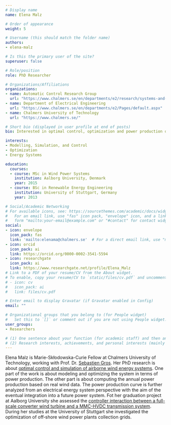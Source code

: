 ```yaml
---
# Display name
name: Elena Malz

# Order of appearance
weight: 5

# Username (this should match the folder name)
authors:
- elena-malz

# Is this the primary user of the site?
superuser: false

# Role/position
role: PhD Researcher

# Organizations/Affiliations
organizations:
- name: Automatic Control Research Group
  url: "https://www.chalmers.se/en/departments/e2/research/systems-and-control/Pages/Automatic-control.aspx"
- name: Department of Electrical Engineering
  url: "https://www.chalmers.se/en/departments/e2/Pages/default.aspx"
- name: Chalmers University of Technology
  url: "https://www.chalmers.se/"

# Short bio (displayed in user profile at end of posts)
bio: Interested in optimal control, optimization and power production of AWE systems.

interests:
- Modelling, Simulation, and Control
- Optimization
- Energy Systems

education:
  courses:
  - course: MSc in Wind Power Systems
    institution: Aalborg University, Denmark
    year: 2015
  - course: BSc in Renewable Energy Engineering
    institution: University of Stuttgart, Germany
    year: 2013

# Social/Academic Networking
# For available icons, see: https://sourcethemes.com/academic/docs/widgets/#icons
#   For an email link, use "fas" icon pack, "envelope" icon, and a link in the
#   form "mailto:your-email@example.com" or "#contact" for contact widget.
social:
- icon: envelope
  icon_pack: fas
  link: 'mailto:elenama@chalmers.se'  # For a direct email link, use "mailto:test@example.org".
- icon: orcid
  icon_pack: ai
  link: https://orcid.org/0000-0002-3541-5594
- icon: researchgate
  icon_pack: ai
  link: https://www.researchgate.net/profile/Elena_Malz
# Link to a PDF of your resume/CV from the About widget.
# To enable, copy your resume/CV to `static/files/cv.pdf` and uncomment the lines below.  
# - icon: cv
#   icon_pack: ai
#   link: files/cv.pdf

# Enter email to display Gravatar (if Gravatar enabled in Config)
email: ""

# Organizational groups that you belong to (for People widget)
#   Set this to `[]` or comment out if you are not using People widget.  
user_groups:
- Researchers

# (1) One sentence about your function (for academic staff) and then another sentence about your role(s) within the training network
# (2) Research interests, achievements, and personal interests (mainly for researchers)
---
```


Elena Malz is Marie-Skłodowska-Curie Fellow at Chalmers University of Technology, working with Prof. Dr. [Sebastien Gros](/authors/sebastien-gros). Her PhD research is about [optimal control and simulation of airborne wind energy systems](/project/esr05/). One part of the work is about modeling and optimizing the system in terms of power production. The other part is about computing the annual power production based on real wind data. The power production curve is further analyzed from an electrical energy system perspective with the aim of the eventual integration into a future power system. Fot her graduation project at Aalborg University she assessed the [controller interaction between a full-scale converter wind turbine and a MMC-HVDC transmission system](https://projekter.aau.dk/projekter/files/213543010/Controller_Interaction_Assessment_between_a_Full_scale_Converter_Wind_Turbine_and_a_MMC_HVDC_Transmission_System.pdf). During her studies at the University of Stuttgart she investigated the optimization of off‐shore wind power plants collection grids.
